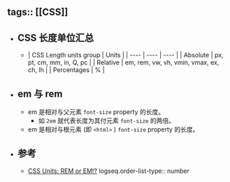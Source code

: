 tags:: [[CSS]]
---

- ## CSS 长度单位汇总
	- | CSS Length units group | Units |
	  | ---- | ---- | ---- |
	  | Absolute | px, pt, cm, mm, in, Q, pc |
	  | Relative | em, rem, vw, vh, vmin, vmax, ex, ch, lh |
	  | Percentages | % |
- ## em 与 rem
	- em 是相对与父元素 `font-size` property 的长度。
		- 如 `2em` 就代表长度为其付元素 `font-size` 的两倍。
	- em 是相对与根元素 (即 `<html>` ) `font-size` property 的长度。
- ## 参考
	- [CSS Units: REM or EM!?](https://dev.to/jharteaga/css-units-rem-or-em-2m9k)
	  logseq.order-list-type:: number